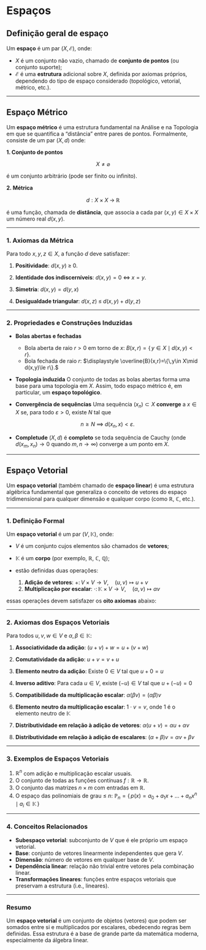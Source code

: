 # Espaços

## **Definição geral de espaço**

 Um **espaço** é um par $(X, \mathcal{E})$, onde:

 * $X$ é um conjunto não vazio, chamado de **conjunto de pontos** (ou conjunto suporte);
 * $\mathcal{E}$ é uma **estrutura** adicional sobre $X$, definida por axiomas próprios, dependendo do tipo de espaço considerado (topológico, vetorial, métrico, etc.).

---

## Espaço Métrico

Um **espaço métrico** é uma estrutura fundamental na Análise e na Topologia em que se quantifica a “distância” entre pares de pontos. Formalmente, consiste de um par $(X,d)$ onde:

**1. Conjunto de pontos**

   $$
     X\neq\varnothing
   $$

   é um conjunto arbitrário (pode ser finito ou infinito).

**2. Métrica**

   $$
     d : X \times X \;\to\; \mathbb{R}
   $$

   é uma função, chamada de **distância**, que associa a cada par $(x,y)\in X\times X$ um número real $d(x,y)$.

---

### 1. Axiomas da Métrica

Para todo $x,y,z\in X$, a função $d$ deve satisfazer:

1. **Positividade**:
   $d(x,y)\;\ge\;0.$

2. **Identidade dos indiscerníveis**:
   $d(x,y)=0 \;\iff\; x=y.$

3. **Simetria**:
   $d(x,y)=d(y,x)$

4. **Desigualdade triangular**:
   $d(x,z)\;\le\;d(x,y)+d(y,z)$

---

### 2. Propriedades e Construções Induzidas

* **Bolas abertas e fechadas**

  * Bola aberta de raio $r>0$ em torno de $x$:
    $\displaystyle B(x,r)=\{\,y\in X\mid d(x,y)<r\}.$
  * Bola fechada de raio $r$:
    $\displaystyle \overline{B}(x,r)=\{\,y\in X\mid d(x,y)\le r\}.$

* **Topologia induzida**
  O conjunto de todas as bolas abertas forma uma base para uma topologia em $X$. Assim, todo espaço métrico é, em particular, um **espaço topológico**.

* **Convergência de sequências**
  Uma sequência $(x_n)\subset X$ **converge** a $x\in X$ se, para todo $\varepsilon>0$, existe $N$ tal que

  $$
    n\ge N \;\implies\; d(x_n,x)<\varepsilon.
  $$

* **Completude**
  $(X,d)$ é **completo** se toda sequência de Cauchy (onde $d(x_m,x_n)\to0$ quando $m,n\to\infty$) converge a um ponto em $X$.

---

## Espaço Vetorial 

Um **espaço vetorial** (também chamado de **espaço linear**) é uma estrutura algébrica fundamental que generaliza o conceito de vetores do espaço tridimensional para qualquer dimensão e qualquer corpo (como $\mathbb{R}$, $\mathbb{C}$, etc.).

---

### **1. Definição Formal**

Um **espaço vetorial** é um par $(V, \mathbb{K})$, onde:

* $V$ é um conjunto cujos elementos são chamados de **vetores**;
* $\mathbb{K}$ é um **corpo** (por exemplo, $\mathbb{R}$, $\mathbb{C}$, $\mathbb{Q}$);
* estão definidas duas operações:

  1. **Adição de vetores**:
     $+\colon V \times V \to V, \quad (u,v) \mapsto u + v$
  2. **Multiplicação por escalar**:
     $\cdot\colon \mathbb{K} \times V \to V, \quad (\alpha, v) \mapsto \alpha v$

essas operações devem satisfazer os **oito axiomas** abaixo:

---

### **2. Axiomas dos Espaços Vetoriais**

Para todos $u, v, w \in V$ e $\alpha, \beta \in \mathbb{K}$:

1. **Associatividade da adição**:
   $(u + v) + w = u + (v + w)$

2. **Comutatividade da adição**:
   $u + v = v + u$

3. **Elemento neutro da adição**:
   Existe $0 \in V$ tal que $u + 0 = u$

4. **Inverso aditivo**:
   Para cada $u\in V$, existe $(-u)\in V$ tal que $u + (-u) = 0$

5. **Compatibilidade da multiplicação escalar**:
   $\alpha(\beta v) = (\alpha\beta)v$

6. **Elemento neutro da multiplicação escalar**:
   $1 \cdot v = v$, onde $1$ é o elemento neutro de $\mathbb{K}$

7. **Distributividade em relação à adição de vetores**:
   $\alpha(u + v) = \alpha u + \alpha v$

8. **Distributividade em relação à adição de escalares**:
   $(\alpha + \beta)v = \alpha v + \beta v$

---

### **3. Exemplos de Espaços Vetoriais**

1. $\mathbb{R}^n$ com adição e multiplicação escalar usuais.
2. O conjunto de todas as funções contínuas $f : \mathbb{R} \to \mathbb{R}$.
3. O conjunto das matrizes $n \times m$ com entradas em $\mathbb{R}$.
4. O espaço das polinomiais de grau ≤ $n$:
   $\mathbb{P}_n = \{\,p(x) = a_0 + a_1x + \dots + a_nx^n \mid a_i \in \mathbb{K}\,\}$

---

### **4. Conceitos Relacionados**

* **Subespaço vetorial**: subconjunto de $V$ que é ele próprio um espaço vetorial.
* **Base**: conjunto de vetores linearmente independentes que gera $V$.
* **Dimensão**: número de vetores em qualquer base de $V$.
* **Dependência linear**: relação não trivial entre vetores pela combinação linear.
* **Transformações lineares**: funções entre espaços vetoriais que preservam a estrutura (i.e., lineares).

---

### **Resumo**

Um **espaço vetorial** é um conjunto de objetos (vetores) que podem ser somados entre si e multiplicados por escalares, obedecendo regras bem definidas. Essa estrutura é a base de grande parte da matemática moderna, especialmente da álgebra linear.

